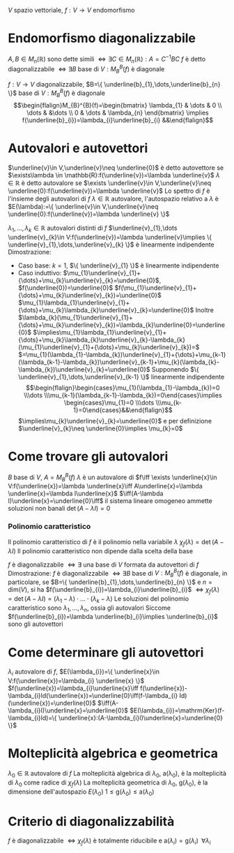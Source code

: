 $V$ spazio vettoriale, $f:V\to V$ endomorfismo
# Endomorfismo diagonalizzabile
$A,B\in M_{n}(\mathbb{R})$ sono dette simili $\iff \exists C\in M_{n}(\mathbb{R}):A=C^{-1}BC$
$f$ è detto diagonalizzabile $\iff \exists B$ base di $V:M_{B}^{B}(f)$ è diagonale

$f:V\to V$ diagonalizzabile, $B=\{ \underline{b}_{1},\dots,\underline{b}_{n} \}$ base di $V:M_{B}^{B}(f)$ è diagonale
$$\begin{flalign}M_{B}^{B}(f)=\begin{bmatrix}
\lambda_{1} & \dots & 0 \\
\dots & &\dots \\
0 & \dots & \lambda_{n}
\end{bmatrix} \implies f(\underline{b}_{i})=\lambda_{i}\underline{b}_{i} &&\end{flalign}$$
# Autovalori e autovettori
$\underline{v}\in V,\underline{v}\neq \underline{0}$ è detto autovettore se $\exists\lambda \in \mathbb{R}:f(\underline{v})=\lambda \underline{v}$
$\lambda \in \mathbb{R}$ è detto autovalore se $\exists \underline{v}\in V,\underline{v}\neq \underline{0}:f(\underline{v})=\lambda \underline{v}$
Lo spettro di $f$ è l'insieme degli autovalori di $f$
$\lambda \in \mathbb{R}$ autovalore, l'autospazio relativo a $\lambda$ è $E(\lambda):=\{ \underline{v}\in V,\underline{v}\neq \underline{0}:f(\underline{v})=\lambda \underline{v} \}$

$\lambda_{1},\dots,\lambda_{k}\in \mathbb{R}$ autovalori distinti di $f$
$\underline{v}_{1},\dots \underline{v}_{k}\in V:f(\underline{v})=\lambda \underline{v}\implies \{ \underline{v}_{1},\dots,\underline{v}_{k} \}$ è linearmente indipendente
Dimostrazione:
- Caso base: $k=1$, $\{ \underline{v}_{1} \}$ è linearmente indipendente
- Caso induttivo:
  $\mu_{1}\underline{v}_{1}+{\dots}+\mu_{k}\underline{v}_{k}=\underline{0}$, $f(\underline{0})=\underline{0}$
  $f(\mu_{1}\underline{v}_{1}+{\dots}+\mu_{k}\underline{v}_{k})=\underline{0}$
  $\mu_{1}\lambda_{1}\underline{v}_{1}+{\dots}+\mu_{k}\lambda_{k}\underline{v}_{k}=\underline{0}$
  Inoltre $\lambda_{k}(\mu_{1}\underline{v}_{1}+{\dots}+\mu_{k}\underline{v}_{k})=\lambda_{k}\underline{0}=\underline{0}$
  $\implies\mu_{1}\lambda_{1}\underline{v}_{1}+{\dots}+\mu_{k}\lambda_{k}\underline{v}_{k}-\lambda_{k}(\mu_{1}\underline{v}_{1}+{\dots}+\mu_{k}\underline{v}_{k})=$
  $=\mu_{1}(\lambda_{1}-\lambda_{k})\underline{v}_{1}+{\dots}+\mu_{k-1}(\lambda_{k-1}-\lambda_{k})\underline{v}_{k-1}+\mu_{k}(\lambda_{k}-\lambda_{k})\underline{v}_{k}=\underline{0}$
  Supponendo $\{ \underline{v}_{1},\dots,\underline{v}_{k-1} \}$ linearmente indipendente
  $$\begin{flalign}\begin{cases}\mu_{1}(\lambda_{1}-\lambda_{k})=0 \\\dots \\\mu_{k-1}(\lambda_{k-1}-\lambda_{k})=0\end{cases}\implies \begin{cases}\mu_{1}=0 \\\dots \\\mu_{k-1}=0\end{cases}&&\end{flalign}$$
  $\implies\mu_{k}\underline{v}_{k}=\underline{0}$ e per definizione $\underline{v}_{k}\neq \underline{0}\implies \mu_{k}=0$

# Come trovare gli autovalori
$B$ base di $V$, $A=M_{B}^{B}(f)$
$\lambda$ è un autovalore di $f\iff \exists \underline{x}\in V:f(\underline{x})=\lambda \underline{x}\iff A\underline{x}=\lambda \underline{x}=\lambda I\underline{x}$
$\iff(A-\lambda I)\underline{x}=\underline{0}\iff$ il sistema lineare omogeneo ammette soluzioni non banali $\mathrm{\det}(A-\lambda I)=0$

### Polinomio caratteristico
Il polinomio caratteristico di $f$ è il polinomio nella variabile $\lambda$
$\chi_{f}(\lambda)=\det(A-\lambda I)$ 
Il polinomio caratteristico non dipende dalla scelta della base

$f$ è diagonalizzabile $\iff \exists$ una base di $V$ formata da autovettori di $f$
Dimostrazione: $f$ è diagonalizzabile $\iff \exists B$ base di $V:M_{B}^{B}(f)$ è diagonale, in particolare, se $B=\{ \underline{b}_{1},\dots,\underline{b}_{n} \}$ e $n=\mathrm{dim}(V)$, si ha $f(\underline{b}_{i})=\lambda_{i}\underline{b}_{i}$
$\iff \chi_{f}(\lambda)=\det(A-\lambda I)=(\lambda_{1}-\lambda)\cdot{\dots}\cdot(\lambda_{k}-\lambda)$
Le soluzioni del polinomio caratteristico sono $\lambda_{1},\dots,\lambda_{n}$, ossia gli autovalori
Siccome $f(\underline{b}_{i})=\lambda \underline{b}_{i}\implies \underline{b}_{i}$ sono gli autovettori

# Come determinare gli autovettori
$\lambda_{i}$ autovalore di $f$, $E(\lambda_{i})=\{ \underline{x}\in V:f(\underline{x})=\lambda_{i} \underline{x} \}$
$f(\underline{x})=\lambda_{i}\underline{x}\iff f(\underline{x})-\lambda_{i}Id(\underline{x})=\underline{0}\iff(f-\lambda_{i} Id)(\underline{x})=\underline{0}$ $\iff(A-\lambda_{i}I)\underline{x}=\underline{0}$
$E(\lambda_{i})=\mathrm{Ker}(f-\lambda_{i}Id)=\{ \underline{x}:(A-\lambda_{i}I)\underline{x}=\underline{0} \}$

# Molteplicità algebrica e geometrica
$\lambda_{0}\in \mathbb{R}$ autovalore di $f$
La molteplicità algebrica di $\lambda_{0}$, $\mathrm{a(\lambda_{0})}$, è la molteplicità di $\lambda_{0}$ come radice di $\chi_{f}(\lambda)$
La molteplicità geometrica di $\lambda_{0}$, $\mathrm{g}(\lambda_{0})$, è la dimensione dell'autospazio $E(\lambda_{0})$
$1\leq \mathrm{g}(\lambda_{0})\leq \mathrm{a}(\lambda_{0})$

# Criterio di diagonalizzabilità
$f$ è diagonalizzabile $\iff \chi_{f}(\lambda)$ è totalmente riducibile e $\mathrm{a}(\lambda_{i})=\mathrm{g}(\lambda_{i})\;\;\forall\lambda_{i}$
